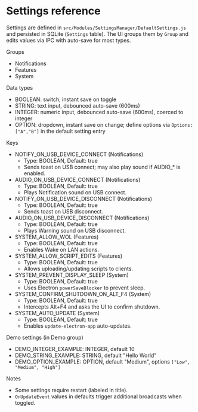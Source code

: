 # Settings reference

Settings are defined in `src/Modules/SettingsManager/DefaultSettings.js` and persisted in SQLite (`Settings` table). The UI groups them by `Group` and edits values via IPC with auto-save for most types.

Groups
- Notifications
- Features
- System

Data types

- BOOLEAN: switch, instant save on toggle
- STRING: text input, debounced auto-save (600ms)
- INTEGER: numeric input, debounced auto-save (600ms), coerced to integer
- OPTION: dropdown, instant save on change; define options via `Options: ["A","B"]` in the default setting entry

Keys

- NOTIFY_ON_USB_DEVICE_CONNECT (Notifications)
  - Type: BOOLEAN, Default: true
  - Sends toast on USB connect; may also play sound if AUDIO_* is enabled.
- AUDIO_ON_USB_DEVICE_CONNECT (Notifications)
  - Type: BOOLEAN, Default: true
  - Plays Notification sound on USB connect.
- NOTIFY_ON_USB_DEVICE_DISCONNECT (Notifications)
  - Type: BOOLEAN, Default: true
  - Sends toast on USB disconnect.
- AUDIO_ON_USB_DEVICE_DISCONNECT (Notifications)
  - Type: BOOLEAN, Default: true
  - Plays Warning sound on USB disconnect.
- SYSTEM_ALLOW_WOL (Features)
  - Type: BOOLEAN, Default: true
  - Enables Wake on LAN actions.
- SYSTEM_ALLOW_SCRIPT_EDITS (Features)
  - Type: BOOLEAN, Default: true
  - Allows uploading/updating scripts to clients.
- SYSTEM_PREVENT_DISPLAY_SLEEP (System)
  - Type: BOOLEAN, Default: true
  - Uses Electron `powerSaveBlocker` to prevent sleep.
- SYSTEM_CONFIRM_SHUTDOWN_ON_ALT_F4 (System)
  - Type: BOOLEAN, Default: true
  - Intercepts Alt+F4 and asks the UI to confirm shutdown.
- SYSTEM_AUTO_UPDATE (System)
  - Type: BOOLEAN, Default: true
  - Enables `update-electron-app` auto-updates.

Demo settings (in Demo group)
- DEMO_INTEGER_EXAMPLE: INTEGER, default 10
- DEMO_STRING_EXAMPLE: STRING, default "Hello World"
- DEMO_OPTION_EXAMPLE: OPTION, default "Medium", options `["Low", "Medium", "High"]`

Notes
- Some settings require restart (labeled in title).
- `OnUpdateEvent` values in defaults trigger additional broadcasts when toggled.
